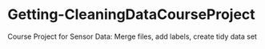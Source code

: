 Getting-CleaningDataCourseProject
=================================

Course Project for Sensor Data: Merge files, add labels, create tidy data set

